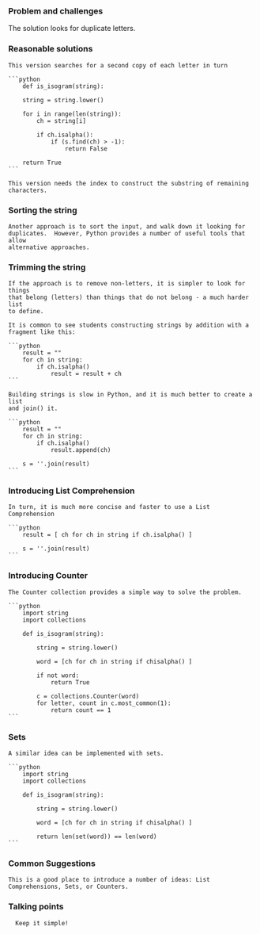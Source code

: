 ### Problem and challenges

The solution looks for duplicate letters.

### Reasonable solutions
	
	This version searches for a second copy of each letter in turn
	
	```python
        def is_isogram(string):

        string = string.lower()

        for i in range(len(string)):
            ch = string[i]

            if ch.isalpha():
                if (s.find(ch) > -1):
                    return False

        return True
	```

    This version needs the index to construct the substring of remaining
    characters.

### Sorting the string
    
    Another approach is to sort the input, and walk down it looking for
    duplicates.  However, Python provides a number of useful tools that allow
    alternative approaches.  

### Trimming the string

    If the approach is to remove non-letters, it is simpler to look for things
    that belong (letters) than things that do not belong - a much harder list
    to define.

    It is common to see students constructing strings by addition with a
    fragment like this:

	```python
        result = ""
        for ch in string:
            if ch.isalpha()
                result = result + ch
	```

    Building strings is slow in Python, and it is much better to create a list
    and join() it.

	```python
        result = ""
        for ch in string:
            if ch.isalpha()
                result.append(ch)

        s = ''.join(result)
	```

### Introducing List Comprehension

    In turn, it is much more concise and faster to use a List Comprehension

	```python
        result = [ ch for ch in string if ch.isalpha() ]

        s = ''.join(result)
	```
### Introducing Counter

    The Counter collection provides a simple way to solve the problem.

	```python
        import string
        import collections

        def is_isogram(string):

            string = string.lower()

            word = [ch for ch in string if chisalpha() ]

            if not word:
                return True

            c = collections.Counter(word)
            for letter, count in c.most_common(1):
                return count == 1
	```

### Sets

    A similar idea can be implemented with sets.

	```python
        import string
        import collections

        def is_isogram(string):

            string = string.lower()

            word = [ch for ch in string if chisalpha() ]

            return len(set(word)) == len(word)
	```

### Common Suggestions

    This is a good place to introduce a number of ideas: List Comprehensions, Sets, or Counters.

### Talking points

	  Keep it simple!
